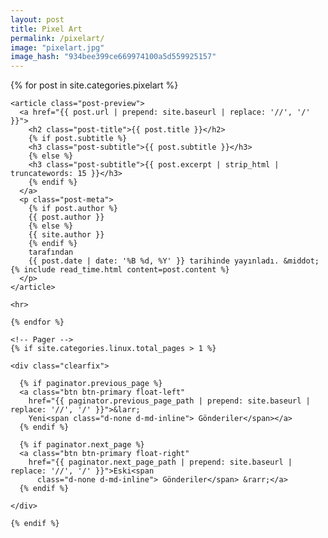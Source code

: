 ```yaml
---
layout: post
title: Pixel Art
permalink: /pixelart/
image: "pixelart.jpg"
image_hash: "934bee399ce669974100a5d559925157"
---
```




  <div class="container">
    {% for post in site.categories.pixelart %}

    <article class="post-preview">
      <a href="{{ post.url | prepend: site.baseurl | replace: '//', '/' }}">
        <h2 class="post-title">{{ post.title }}</h2>
        {% if post.subtitle %}
        <h3 class="post-subtitle">{{ post.subtitle }}</h3>
        {% else %}
        <h3 class="post-subtitle">{{ post.excerpt | strip_html | truncatewords: 15 }}</h3>
        {% endif %}
      </a>
      <p class="post-meta">
        {% if post.author %}
        {{ post.author }}
        {% else %}
        {{ site.author }}
        {% endif %}
        tarafından
        {{ post.date | date: '%B %d, %Y' }} tarihinde yayınladı. &middot; {% include read_time.html content=post.content %}
      </p>
    </article>

    <hr>

    {% endfor %}

    <!-- Pager -->
    {% if site.categories.linux.total_pages > 1 %}

    <div class="clearfix">

      {% if paginator.previous_page %}
      <a class="btn btn-primary float-left"
        href="{{ paginator.previous_page_path | prepend: site.baseurl | replace: '//', '/' }}">&larr;
        Yeni<span class="d-none d-md-inline"> Gönderiler</span></a>
      {% endif %}

      {% if paginator.next_page %}
      <a class="btn btn-primary float-right"
        href="{{ paginator.next_page_path | prepend: site.baseurl | replace: '//', '/' }}">Eski<span
          class="d-none d-md-inline"> Gönderiler</span> &rarr;</a>
      {% endif %}

    </div>

    {% endif %}
  </div>

